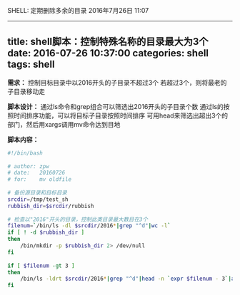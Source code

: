 SHELL: 定期删除多余的目录
2016年7月26日
11:07
 
---
title: shell脚本：控制特殊名称的目录最大为3个
date: 2016-07-26 10:37:00
categories: shell
tags: shell
---
**需求：**
控制目标目录中以2016开头的子目录不超过3个
若超过3个，则将最老的子目录移动走
 
**脚本设计：**
通过ls命令和grep组合可以筛选出2016开头的子目录个数
通过ls的按照时间排序功能，可以将目标子目录按照时间排序
可用head来筛选出超出3个的部门，然后用xargs调用mv命令达到目地
 
<!--more-->
 
 
**脚本内容：**
``` bash
#!/bin/bash
 
# author: zpw
# date:   20160726
# for:    mv oldfile
 
# 备份源目录和目标目录
srcdir=/tmp/test_sh
rubbish_dir=$srcdir/rubbish
 
# 检查以"2016"开头的目录，控制此类目录最大数目在3个
filenum=`/bin/ls -dl $srcdir/2016*|grep "^d"|wc -l`
if [ ! -d $rubbish_dir ]
then
    /bin/mkdir -p $rubbish_dir 2> /dev/null
fi
 
if [ $filenum -gt 3 ]
then
    /bin/ls -ldrt $srcdir/2016*|grep "^d"|head -n `expr $filenum - 3`|awk -F ' ' '{print $9}'|xargs -i /bin/mv {} $rubbish_dir;
fi
```
